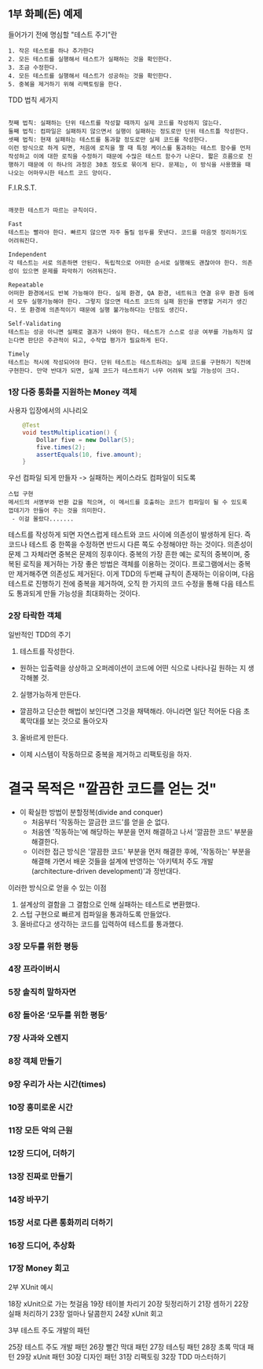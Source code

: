 ## 1부 화폐(돈) 예제

 들어가기 전에 명심할 "테스트 주기"란 
 ```
 1. 작은 테스트를 하나 추가한다
 2. 모든 테스트를 실행해서 테스트가 실패하는 것을 확인한다.
 3. 조금 수정한다.
 4. 모든 테스트를 실행해서 테스트가 성공하는 것을 확인한다.
 5. 중복을 제거하기 위해 리팩토링을 한다.
```
TDD 법칙 세가지
```

첫째 법칙: 실패하는 단위 테스트를 작성할 때까지 실제 코드를 작성하지 않는다.
둘째 법칙: 컴파일은 실패하지 않으면서 실행이 실패하는 정도로만 단위 테스트틀 작성한다.
셋째 법칙: 현재 실패하는 테스트를 통과할 정도로만 실제 코드를 작성한다.
이런 방식으로 하게 되면, 처음에 로직을 짤 때 특정 케이스를 통과하는 테스트 함수를 먼저 작성하고 이에 대한 로직을 수정하기 때문에 수많은 테스트 함수가 나온다. 짧은 흐름으로 진행하기 때문에 이 하나의 과정은 30초 정도로 묶이게 된다. 문제는, 이 방식을 사용했을 때 나오는 어마무시한 테스트 코드 양이다.
```
F.I.R.S.T.
```

깨끗한 테스트가 따르는 규칙이다.

Fast
테스트는 빨라야 한다. 빠르지 않으면 자주 돌릴 엄두를 못낸다. 코드를 마음껏 정리하기도 어려워진다.

Independent
각 테스트는 서로 의존하면 안된다. 독립적으로 어떠한 순서로 실행해도 괜찮아야 한다. 의존성이 있으면 문제를 파악하기 어려워진다.

Repeatable
어떠한 환경에서도 반복 가능해야 한다. 실제 환경, QA 환경, 네트워크 연결 유무 환경 등에서 모두 실행가능해야 한다. 그렇지 않으면 테스트 코드의 실패 원인을 변명할 거리가 생긴다. 또 환경에 의존적이기 때문에 실행 불가능하다는 단점도 생긴다.

Self-Validating
테스트는 성공 아니면 실패로 결과가 나와야 한다. 테스트가 스스로 성공 여부를 가늠하지 않는다면 판단은 주관적이 되고, 수작업 평가가 필요하게 된다.

Timely
테스트는 적시에 작성되어야 한다. 단위 테스트는 테스트하려는 실제 코드를 구현하기 직전에 구현한다. 만약 반대가 되면, 실제 코드가 테스트하기 너무 어려워 보일 가능성이 크다.
```

### 1장 다중 통화를 지원하는 Money 객체
사용자 입장에서의 시나리오
```Java
	@Test
    void testMultiplication() {
        Dollar five = new Dollar(5);
        five.times(2);
        assertEquals(10, five.amount);
    }
```
우선 컴파일 되게 만들자  ->  실패하는 케이스라도 컴파일이 되도록
```
스텁 구현
메서드의 서명부와 반환 값을 적으며, 이 메서드를 호출하는 코드가 컴파일이 될 수 있도록 껍데기가 만들어 주는 것을 의미한다.
 - 이걸 몰랐다.......
```

테스트를 작성하게 되면 자연스럽게 테스트와 코드 사이에 의존성이 발생하게 된다. 즉 코드나 테스트 중 한쪽을 수정하면 반드시 다른 쪽도 수정해야만 하는 것이다. 의존성이 문제 그 자체라면 중복은 문제의 징후이다. 중복의 가장 흔한 예는 로직의 중복이며, 중복된 로직을 제거하는 가장 좋은 방법은 객체를 이용하는 것이다. 프로그램에서는 중복만 제거해주면 의존성도 제거된다. 이게 TDD의 두번째 규칙이 존재하는 이유이며, 다음 테스트로 진행하기 전에 중복을 제거하여, 오직 한 가지의 코드 수정을 통해 다음 테스트도 통과되게 만들 가능성을 최대화하는 것이다. 

### 2장 타락한 객체
일반적인 TDD의 주기

1. 테스트를 작성한다. 
 - 원하는 입출력을 상상하고 오퍼레이션이 코드에 어떤 식으로 나타나길 원하는 지 생각해볼 것.
2. 실행가능하게 만든다.
 - 깔끔하고 단순한 해법이 보인다면 그것을 채택해라. 아니라면 일단 적어둔 다음 초록막대를 보는 것으로 돌아오자
3. 올바르게 만든다.
 - 이제 시스템이 작동하므로 중복을 제거하고 리팩토링을 하자.

# 결국 목적은 "깔끔한 코드를 얻는 것"
 - 이 확실한 방법이 분할정복(divide and conquer)
 	- 처음부터 '작동하는 깔금한 코드'를 얻을 순 없다.
	- 처음엔 '작동하는'에 해당하는 부분을 먼저 해결하고 나서 '깔끔한 코드' 부분을 해결한다.
	- 이러한 접근 방식은 '깔끔한 코드' 부분을 먼저 해결한 후에, '작동하는' 부분을 해결해 가면서 배운 것들을 설계에 반영하는 '아키텍처 주도 		개발(architecture-driven development)'과 정반대다.

이러한 방식으로 얻을 수 있는 이점
1. 설계상의 결함을 그 결함으로 인해 실패하는 테스트로 변환했다.
2. 스텁 구현으로 빠르게 컴파일을 통과하도록 만들었다.
3. 올바르다고 생각하는 코드를 입력하여 테스트를 통과했다.



### 3장 모두를 위한 평등
### 4장 프라이버시
### 5장 솔직히 말하자면
### 6장 돌아온 ‘모두를 위한 평등’
### 7장 사과와 오렌지
### 8장 객체 만들기
### 9장 우리가 사는 시간(times)
### 10장 흥미로운 시간
### 11장 모든 악의 근원
### 12장 드디어, 더하기
### 13장 진짜로 만들기
### 14장 바꾸기
### 15장 서로 다른 통화끼리 더하기
### 16장 드디어, 추상화
### 17장 Money 회고

2부 XUnit 예시

18장 xUnit으로 가는 첫걸음
19장 테이블 차리기
20장 뒷정리하기
21장 셈하기
22장 실패 처리하기
23장 얼마나 달콤한지
24장 xUnit 회고

3부 테스트 주도 개발의 패턴

25장 테스트 주도 개발 패턴
26장 빨간 막대 패턴
27장 테스팅 패턴
28장 초록 막대 패턴
29장 xUnit 패턴
30장 디자인 패턴
31장 리팩토링
32장 TDD 마스터하기